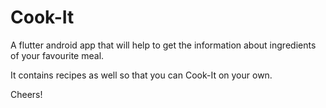 # Cook-It

A flutter android app that will help to get the information about ingredients of your favourite
meal.

It contains recipes as well so that you can Cook-It on your own.

Cheers!
